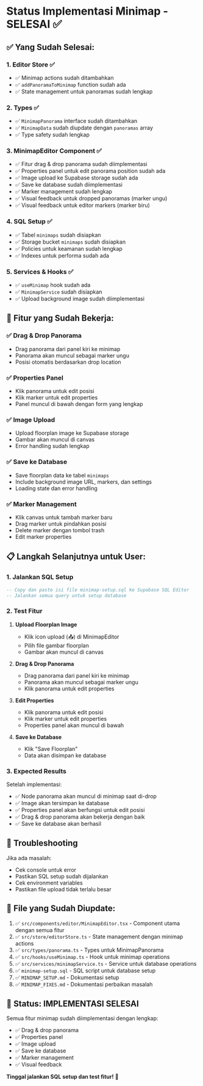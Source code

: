 # Status Implementasi Minimap - SELESAI ✅

## ✅ **Yang Sudah Selesai:**

### 1. **Editor Store** ✅
- ✅ Minimap actions sudah ditambahkan
- ✅ `addPanoramaToMinimap` function sudah ada
- ✅ State management untuk panoramas sudah lengkap

### 2. **Types** ✅
- ✅ `MinimapPanorama` interface sudah ditambahkan
- ✅ `MinimapData` sudah diupdate dengan `panoramas` array
- ✅ Type safety sudah lengkap

### 3. **MinimapEditor Component** ✅
- ✅ Fitur drag & drop panorama sudah diimplementasi
- ✅ Properties panel untuk edit panorama position sudah ada
- ✅ Image upload ke Supabase storage sudah ada
- ✅ Save ke database sudah diimplementasi
- ✅ Marker management sudah lengkap
- ✅ Visual feedback untuk dropped panoramas (marker ungu)
- ✅ Visual feedback untuk editor markers (marker biru)

### 4. **SQL Setup** ✅
- ✅ Tabel `minimaps` sudah disiapkan
- ✅ Storage bucket `minimaps` sudah disiapkan
- ✅ Policies untuk keamanan sudah lengkap
- ✅ Indexes untuk performa sudah ada

### 5. **Services & Hooks** ✅
- ✅ `useMinimap` hook sudah ada
- ✅ `MinimapService` sudah disiapkan
- ✅ Upload background image sudah diimplementasi

## 🎯 **Fitur yang Sudah Bekerja:**

### ✅ **Drag & Drop Panorama**
- Drag panorama dari panel kiri ke minimap
- Panorama akan muncul sebagai marker ungu
- Posisi otomatis berdasarkan drop location

### ✅ **Properties Panel**
- Klik panorama untuk edit posisi
- Klik marker untuk edit properties
- Panel muncul di bawah dengan form yang lengkap

### ✅ **Image Upload**
- Upload floorplan image ke Supabase storage
- Gambar akan muncul di canvas
- Error handling sudah lengkap

### ✅ **Save ke Database**
- Save floorplan data ke tabel `minimaps`
- Include background image URL, markers, dan settings
- Loading state dan error handling

### ✅ **Marker Management**
- Klik canvas untuk tambah marker baru
- Drag marker untuk pindahkan posisi
- Delete marker dengan tombol trash
- Edit marker properties

## 📋 **Langkah Selanjutnya untuk User:**

### 1. **Jalankan SQL Setup**
```sql
-- Copy dan paste isi file minimap-setup.sql ke Supabase SQL Editor
-- Jalankan semua query untuk setup database
```

### 2. **Test Fitur**
1. **Upload Floorplan Image**
   - Klik icon upload (📤) di MinimapEditor
   - Pilih file gambar floorplan
   - Gambar akan muncul di canvas

2. **Drag & Drop Panorama**
   - Drag panorama dari panel kiri ke minimap
   - Panorama akan muncul sebagai marker ungu
   - Klik panorama untuk edit properties

3. **Edit Properties**
   - Klik panorama untuk edit posisi
   - Klik marker untuk edit properties
   - Properties panel akan muncul di bawah

4. **Save ke Database**
   - Klik "Save Floorplan"
   - Data akan disimpan ke database

### 3. **Expected Results**
Setelah implementasi:
- ✅ Node panorama akan muncul di minimap saat di-drop
- ✅ Image akan tersimpan ke database
- ✅ Properties panel akan berfungsi untuk edit posisi
- ✅ Drag & drop panorama akan bekerja dengan baik
- ✅ Save ke database akan berhasil

## 🔧 **Troubleshooting**

Jika ada masalah:
- Cek console untuk error
- Pastikan SQL setup sudah dijalankan
- Cek environment variables
- Pastikan file upload tidak terlalu besar

## 📁 **File yang Sudah Diupdate:**

1. ✅ `src/components/editor/MinimapEditor.tsx` - Component utama dengan semua fitur
2. ✅ `src/store/editorStore.ts` - State management dengan minimap actions
3. ✅ `src/types/panorama.ts` - Types untuk MinimapPanorama
4. ✅ `src/hooks/useMinimap.ts` - Hook untuk minimap operations
5. ✅ `src/services/minimapService.ts` - Service untuk database operations
6. ✅ `minimap-setup.sql` - SQL script untuk database setup
7. ✅ `MINIMAP_SETUP.md` - Dokumentasi setup
8. ✅ `MINIMAP_FIXES.md` - Dokumentasi perbaikan masalah

## 🎉 **Status: IMPLEMENTASI SELESAI**

Semua fitur minimap sudah diimplementasi dengan lengkap:
- ✅ Drag & drop panorama
- ✅ Properties panel
- ✅ Image upload
- ✅ Save ke database
- ✅ Marker management
- ✅ Visual feedback

**Tinggal jalankan SQL setup dan test fitur!** 🚀 